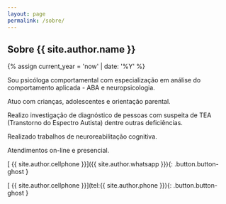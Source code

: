 ```yaml
---
layout: page
permalink: /sobre/
---
```


## Sobre {{ site.author.name }}

{% assign current_year = 'now' | date: '%Y' %}

Sou psicóloga comportamental com especialização em análise do comportamento aplicada - ABA e neuropsicologia.

Atuo com crianças, adolescentes e orientação parental.

Realizo investigação de diagnóstico de pessoas com suspeita de TEA (Transtorno do Espectro Autista) dentre outras deficiências.

Realizado trabalhos de neuroreabilitação cognitiva.

Atendimentos on-line e presencial.

[<i class="icon icon-whatsapp"></i> {{ site.author.cellphone }}]({{ site.author.whatsapp }}){: .button.button-ghost }

[<i class="icon icon-phone"></i> {{ site.author.cellphone }}](tel:{{ site.author.phone }}){: .button.button-ghost }